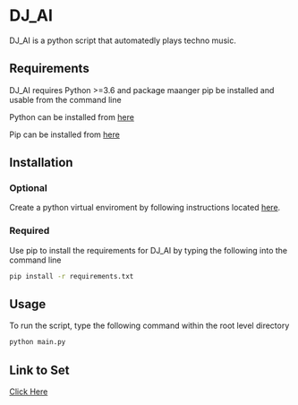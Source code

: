 # DJ_AI

DJ_AI is a python script that automatedly plays techno music.

## Requirements

DJ_AI requires Python >=3.6 and package maanger pip be installed and usable from the command line

Python can be installed from [here](https://www.python.org/downloads/)

Pip can be installed from [here](https://pip.pypa.io/en/stable/)
## Installation

### Optional

Create a python virtual enviroment by following instructions located [here](https://packaging.python.org/en/latest/guides/installing-using-pip-and-virtual-environments/).

### Required

Use pip to install the requirements for DJ_AI by typing the following into the command line 


```bash
pip install -r requirements.txt
```

## Usage

To run the script, type the following command within the root level directory 

```bash
python main.py
```

## Link to Set

[Click Here](https://www.youtube.com/watch?v=-rK6V6OrSzk)